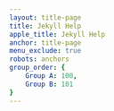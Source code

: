 ```yaml
---
layout: title-page
title: Jekyll Help
apple_title: Jekyll Help
anchor: title-page
menu_exclude: true
robots: anchors
group_order: {
    Group A: 100,
    Group B: 101
}
---
```


